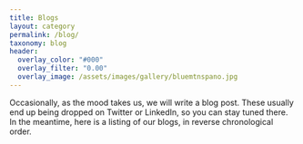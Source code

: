 ```yaml
---
title: Blogs
layout: category
permalink: /blog/
taxonomy: blog
header:
  overlay_color: "#000"
  overlay_filter: "0.00"
  overlay_image: /assets/images/gallery/bluemtnspano.jpg
---
```


Occasionally, as the mood takes us, we will write a blog post. These usually end up being dropped on Twitter or LinkedIn, so you can stay tuned there. In the meantime, here is a listing of our blogs, in reverse chronological order.